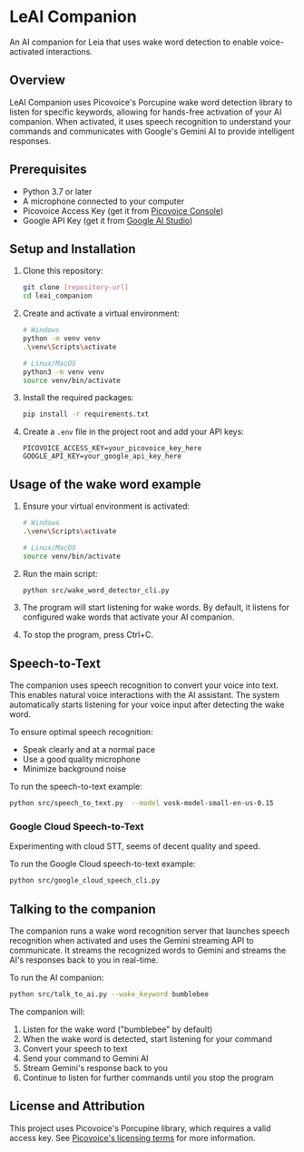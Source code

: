 # LeAI Companion

An AI companion for Leia that uses wake word detection to enable voice-activated interactions.

## Overview

LeAI Companion uses Picovoice's Porcupine wake word detection library to listen for specific keywords, allowing for hands-free activation of your AI companion. When activated, it uses speech recognition to understand your commands and communicates with Google's Gemini AI to provide intelligent responses.

## Prerequisites

- Python 3.7 or later
- A microphone connected to your computer
- Picovoice Access Key (get it from [Picovoice Console](https://console.picovoice.ai/))
- Google API Key (get it from [Google AI Studio](https://makersuite.google.com/app/apikey))

## Setup and Installation

1. Clone this repository:
   ```bash
   git clone [repository-url]
   cd leai_companion
   ```

2. Create and activate a virtual environment:
   ```bash
   # Windows
   python -m venv venv
   .\venv\Scripts\activate

   # Linux/MacOS
   python3 -m venv venv
   source venv/bin/activate
   ```

3. Install the required packages:
   ```bash
   pip install -r requirements.txt
   ```

4. Create a `.env` file in the project root and add your API keys:
   ```
   PICOVOICE_ACCESS_KEY=your_picovoice_key_here
   GOOGLE_API_KEY=your_google_api_key_here
   ```

## Usage of the wake word example

1. Ensure your virtual environment is activated:
   ```bash
   # Windows
   .\venv\Scripts\activate

   # Linux/MacOS
   source venv/bin/activate
   ```

2. Run the main script:
   ```bash
   python src/wake_word_detector_cli.py
   ```

3. The program will start listening for wake words. By default, it listens for configured wake words that activate your AI companion.

4. To stop the program, press Ctrl+C.

## Speech-to-Text

The companion uses speech recognition to convert your voice into text. This enables natural voice interactions with the AI assistant. The system automatically starts listening for your voice input after detecting the wake word.

To ensure optimal speech recognition:
- Speak clearly and at a normal pace
- Use a good quality microphone
- Minimize background noise

To run the speech-to-text example:
```bash
python src/speech_to_text.py  --model vosk-model-small-en-us-0.15
```

### Google Cloud Speech-to-Text

Experimenting with cloud STT, seems of decent quality and speed.

To run the Google Cloud speech-to-text example:
```bash
python src/google_cloud_speech_cli.py
```

## Talking to the companion

The companion runs a wake word recognition server that launches speech recognition when activated and uses the Gemini streaming API to communicate. It streams the recognized words to Gemini and streams the AI's responses back to you in real-time.

To run the AI companion:
```bash
python src/talk_to_ai.py --wake_keyword bumblebee
```

The companion will:
1. Listen for the wake word ("bumblebee" by default)
2. When the wake word is detected, start listening for your command
3. Convert your speech to text
4. Send your command to Gemini AI
5. Stream Gemini's response back to you
6. Continue to listen for further commands until you stop the program

## License and Attribution

This project uses Picovoice's Porcupine library, which requires a valid access key. See [Picovoice's licensing terms](https://picovoice.ai/docs/terms-of-use/) for more information.